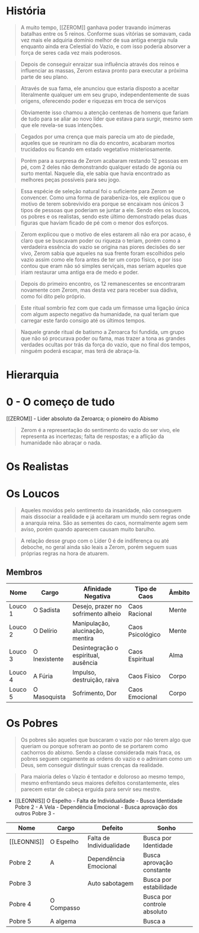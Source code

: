 # História 

> A muito tempo, [[ZEROM]] ganhava poder travando inúmeras batalhas entre os 5 reinos. Conforme suas vitórias se somavam, cada vez mais ele adquiria domínio melhor de sua antiga energia nula enquanto ainda era Celestial do Vazio, e com isso poderia absorver a força de seres cada vez mais poderosos. 

> Depois de conseguir enraizar sua influência através dos reinos e influenciar as massas, Zerom estava pronto para executar a próxima parte de seu plano. 

> Através de sua fama, ele anunciou que estaria disposto a aceitar literalmente qualquer um em seu grupo, independentemente de suas origens, oferecendo poder e riquezas em troca de serviços 

> Obviamente isso chamou a atenção centenas de homens que fariam de tudo para se aliar ao novo líder que estava para surgir, mesmo sem que ele revela-se suas intenções.

> Cegados por uma crença que mais parecia um ato de piedade, aqueles que se reuniram no dia do encontro, acabaram mortos trucidados ou ficando em estado vegetativo misteriosamente. 

> Porém para a surpresa de Zerom acabaram restando 12 pessoas em pé, com 2 deles não demonstrando qualquer estado de agonia ou surto mental. Naquele dia, ele sabia que havia encontrado as melhores peças possíveis para seu jogo.

> Essa espécie de seleção natural foi o suficiente para Zerom se convencer. Como uma forma de parabeniza-los, ele explicou que o motivo de terem sobrevivido era porque se encaixam nos únicos 3 tipos de pessoas que poderiam se juntar a ele. Sendo eles os loucos, os pobres e os realistas, sendo este último demonstrado pelas duas figuras que haviam ficado de pé com o menor dos esforços.

> Zerom explicou que o motivo de eles estarem ali não era por acaso, é claro que se buscavam poder ou riqueza o teriam, porém como a verdadeira essência do vazio se origina nas piores decisões do ser vivo, Zerom sabia que aqueles na sua frente foram escolhidos pelo vazio assim como ele fora antes de ter um corpo físico, e por isso contou que eram não só simples serviçais, mas seriam aqueles que iriam restaurar uma antiga era de medo e poder.

> Depois do primeiro encontro, os 12 remanescentes se encontraram novamente com Zerom, mas desta vez para receber sua dádiva, como foi dito pelo próprio.  

> Este ritual sombrio fez com que cada um firmasse uma ligação única com algum aspecto negativo da humanidade, na qual teriam que carregar este fardo consigo até os últimos tempos.

> Naquele grande ritual de batismo a Zeroarca foi fundida, um grupo que não só procurava poder ou fama, mas trazer a tona as grandes verdades ocultas por trás da força do vazio, que no final dos tempos, ninguém poderá escapar, mas terá de abraça-la. 
# Hierarquia 

 # 0 - O começo de tudo

[[ZEROM]] - Lider absoluto da Zeroarca; o pioneiro do Abismo

> Zerom é a representação do sentimento do vazio do ser vivo, ele representa as incertezas; falta de respostas; e a aflição da humanidade não abraçar o nada.

#  Os Realistas 


# Os Loucos 

> Aqueles movidos pelo sentimento da insanidade, não conseguem mais dissociar a realidade e já aceitaram um mundo sem regras onde a anarquia reina. São as sementes do caos, normalmente agem sem aviso, porém quando aparecem causam muito barulho.

> A relação desse grupo com o Líder 0 é de indiferença ou até deboche, no geral ainda são leais a Zerom, porém seguem suas próprias regras na hora de atuarem.

## Membros

| Nome    | Cargo         | Afinidade Negativa                   | Tipo de Caos     | Âmbito |
| ------- | ------------- | ------------------------------------ | ---------------- | ------ |
| Louco 1 | O Sadista     | Desejo, prazer no sofrimento alheio  | Caos Racional    | Mente  |
| Louco 2 | O Delírio     | Manipulação, alucinação, mentira     | Caos Psicológico | Mente  |
| Louco 3 | O Inexistente | Desintegração o espiritual, ausência | Caos Espiritual  | Alma   |
| Louco 4 | A Fúria       | Impulso, destruição, raiva           | Caos Físico      | Corpo  |
| Louco 5 | O Masoquista  | Sofrimento, Dor                      | Caos Emocional   | Corpo  |

# Os Pobres

> Os pobres são aqueles que buscaram o vazio por não terem algo que queriam ou porque sofreram ao ponto de se portarem como cachorros do abismo. Sendo a classe considerada mais fraca, os pobres seguem cegamente as ordens do vazio e o admiram como um Deus, sem conseguir distinguir suas crenças da realidade. 

> Para maioria deles o Vazio é tentador e doloroso ao mesmo tempo, mesmo enfrentando seus maiores defeitos constantemente, eles parecem estar de cabeça erguida para servir seu mestre.

* [[LEONNIS]] O Espelho - Falta de Individualidade - Busca Identidade 
Pobre 2 -  A Vela - Dependência Emocional - Busca aprovação dos outros
Pobre 3 - 


| Nome        | Cargo      | Defeito                  | Sonho                       |
| ----------- | ---------- | ------------------------ | --------------------------- |
| [[LEONNIS]] | O Espelho  | Falta de Individualidade | Busca por Identidade        |
| Pobre 2     | A          | Dependência Emocional    | Busca aprovação constante   |
| Pobre 3     |            | Auto sabotagem           | Busca por estabilidade      |
| Pobre 4     | O Compasso |                          | Busca por controle absoluto |
| Pobre 5     | A algema   |                          | Busca a                     |




